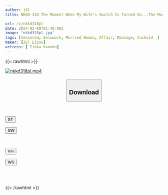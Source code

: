 ```yaml
---
author: j91
title: NKKD-318 The Moment When My Wife's Switch Is Turned On...The Most Sensitive Doorbell Of Love Is Persistently Rang By A Skilled Shiatsu Therapist...Kana Morisawa

url: /v/nkkd318pl
date: 2024-02-09T01:40:00Z
image: "nkkd318pl.jpg"
tags: [Censored, Solowork, Married Woman, Affair, Massage, Cuckold	]
maker: [JET Eizou]
actress: [ Iioka Kanako]
---
```



{{< rawhtml >}}

<div class="video" data-videoid="lAbVbg2wZkuo7G">
    <a href="javascript:;">
        <img src="/v/nkkd318pl/nkkd318pl.jpg" width="WIDTH" height="HEIGHT" alt="nkkd318pl.mp4" loading="lazy">
    </a>
</div>

<script type="text/javascript" src="https://j91.asia/asset/on-demand-st.js"></script>

<br>
  <link rel="stylesheet" href="https://j91.asia/asset/bs5.css">
  
  <center>
  <button class="btn btn-primary" type="button" data-bs-toggle="collapse" data-bs-target=".multi-collapse" aria-expanded="false" aria-controls="multiCollapseExample1 multiCollapseExample2"><h2>Download</h2></button></center>
</p>
<div class="row">
  <div class="col">
    <div class="collapse multi-collapse" id="multiCollapseExample1">
      <div class="card card-body">
	      	      <br>
<div class="buttons">  
<p><a href="https://streamtape.to/v/lAbVbg2wZkuo7G" target="_blank"><button class="btn-hover color-3"><i class="fa fa-download"></i> ST</button></a></p>
<p><a href="https://flaswish.com/u6r6rrha82xv" target="_blank"><button class="btn-hover color-2"><i class="fa fa-download"></i> SW</button></a></p></div>
    </div>
  </div>
</div>
  <div class="col">
    <div class="collapse multi-collapse" id="multiCollapseExample2">
      <div class="card card-body">
	      <br>
<div class="buttons">
<p><a href="javascript:;" target="_blank"><button class="btn-hover color-9"><i class="fa fa-download"></i> VH</button></a></p>
<p><a href="javascript:;" target="_blank"><button class="btn-hover color-8"><i class="fa fa-download"></i> WS</button></a></p></div>
<br><br>
      </div>
    </div>
  </div>
</div>

{{< /rawhtml >}}